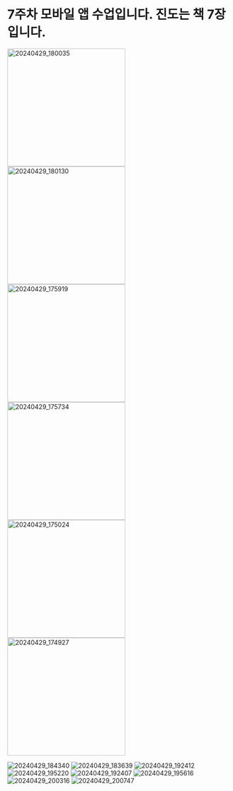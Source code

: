 # 7주차 모바일 앱 수업입니다. 진도는 책 7장입니다.

<img width="266" alt="20240429_180035" src="https://github.com/DOC518/Android/assets/58536317/c6808c7e-bcbb-4727-8f0f-2e2e22f3b9f6">
<img width="266" alt="20240429_180130" src="https://github.com/DOC518/Android/assets/58536317/e364db64-bed3-4586-96c2-31399ec50a35">
<img width="266" alt="20240429_175919" src="https://github.com/DOC518/Android/assets/58536317/f0ce379f-14a6-43fb-97b7-f566c1da367c">
<img width="266" alt="20240429_175734" src="https://github.com/DOC518/Android/assets/58536317/5c94f96a-1415-45eb-8fa4-3585bb7079a1">
<img width="266" alt="20240429_175024" src="https://github.com/DOC518/Android/assets/58536317/48dfc0a1-9273-43f7-8590-a5b6239ded60">
<img width="266" alt="20240429_174927" src="https://github.com/DOC518/Android/assets/58536317/381516e7-96d6-4e75-b30d-5fa445490e65">

![20240429_184340](https://github.com/DOC518/Android/assets/58536317/37efc095-5c5e-49e8-97ff-3245cebafc94)
![20240429_183639](https://github.com/DOC518/Android/assets/58536317/aac2d090-24e0-46b1-b064-e7072688567b)
![20240429_192412](https://github.com/DOC518/Android/assets/58536317/7ccc722b-4e13-41d0-a3d8-16cbb7b838c4)
![20240429_195220](https://github.com/DOC518/Android/assets/58536317/94e23844-3058-41c8-9297-c5c68febe98a)
![20240429_192407](https://github.com/DOC518/Android/assets/58536317/4c4de778-e7fa-4de0-ad62-9c583069555a)
![20240429_195616](https://github.com/DOC518/Android/assets/58536317/cecf1dd6-5b1d-4102-8d6e-c2ae331b9305)
![20240429_200316](https://github.com/DOC518/Android/assets/58536317/e6ab408d-e5a6-4438-80b8-07b14e4a9453)
![20240429_200747](https://github.com/DOC518/Android/assets/58536317/dfa6049a-e78f-4a04-a91a-6cf08efe3e62)
